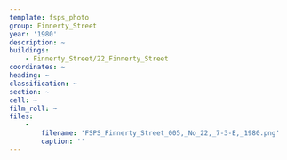 ```yaml
---
template: fsps_photo
group: Finnerty_Street
year: '1980'
description: ~
buildings:
    - Finnerty_Street/22_Finnerty_Street
coordinates: ~
heading: ~
classification: ~
section: ~
cell: ~
film_roll: ~
files:
    -
        filename: 'FSPS_Finnerty_Street_005,_No_22,_7-3-E,_1980.png'
        caption: ''
---
```

